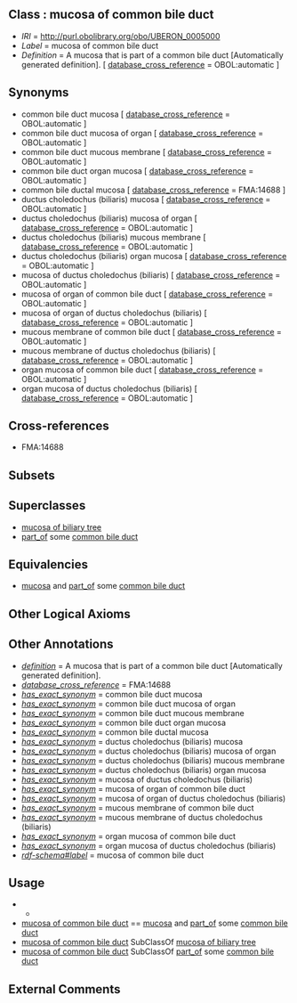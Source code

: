 
## Class : mucosa of common bile duct

 * *IRI* = http://purl.obolibrary.org/obo/UBERON_0005000
 * *Label* = mucosa of common bile duct
 * *Definition* = A mucosa that is part of a common bile duct [Automatically generated definition]. [ [database_cross_reference](../../ef/oboInOwl#hasDbXref.md) = OBOL:automatic ]

## Synonyms

 * common bile duct mucosa [ [database_cross_reference](../../ef/oboInOwl#hasDbXref.md) = OBOL:automatic ]
 * common bile duct mucosa of organ [ [database_cross_reference](../../ef/oboInOwl#hasDbXref.md) = OBOL:automatic ]
 * common bile duct mucous membrane [ [database_cross_reference](../../ef/oboInOwl#hasDbXref.md) = OBOL:automatic ]
 * common bile duct organ mucosa [ [database_cross_reference](../../ef/oboInOwl#hasDbXref.md) = OBOL:automatic ]
 * common bile ductal mucosa [ [database_cross_reference](../../ef/oboInOwl#hasDbXref.md) = FMA:14688 ]
 * ductus choledochus (biliaris) mucosa [ [database_cross_reference](../../ef/oboInOwl#hasDbXref.md) = OBOL:automatic ]
 * ductus choledochus (biliaris) mucosa of organ [ [database_cross_reference](../../ef/oboInOwl#hasDbXref.md) = OBOL:automatic ]
 * ductus choledochus (biliaris) mucous membrane [ [database_cross_reference](../../ef/oboInOwl#hasDbXref.md) = OBOL:automatic ]
 * ductus choledochus (biliaris) organ mucosa [ [database_cross_reference](../../ef/oboInOwl#hasDbXref.md) = OBOL:automatic ]
 * mucosa of ductus choledochus (biliaris) [ [database_cross_reference](../../ef/oboInOwl#hasDbXref.md) = OBOL:automatic ]
 * mucosa of organ of common bile duct [ [database_cross_reference](../../ef/oboInOwl#hasDbXref.md) = OBOL:automatic ]
 * mucosa of organ of ductus choledochus (biliaris) [ [database_cross_reference](../../ef/oboInOwl#hasDbXref.md) = OBOL:automatic ]
 * mucous membrane of common bile duct [ [database_cross_reference](../../ef/oboInOwl#hasDbXref.md) = OBOL:automatic ]
 * mucous membrane of ductus choledochus (biliaris) [ [database_cross_reference](../../ef/oboInOwl#hasDbXref.md) = OBOL:automatic ]
 * organ mucosa of common bile duct [ [database_cross_reference](../../ef/oboInOwl#hasDbXref.md) = OBOL:automatic ]
 * organ mucosa of ductus choledochus (biliaris) [ [database_cross_reference](../../ef/oboInOwl#hasDbXref.md) = OBOL:automatic ]

## Cross-references

 * FMA:14688

## Subsets


## Superclasses

 * [mucosa of biliary tree](../../UBERON/99/UBERON_0004999.md)
 * [part_of](../../BFO/50/BFO_0000050.md) some [common bile duct](../../UBERON/74/UBERON_0001174.md)

## Equivalencies

 * [mucosa](../../UBERON/44/UBERON_0000344.md) and [part_of](../../BFO/50/BFO_0000050.md) some [common bile duct](../../UBERON/74/UBERON_0001174.md)

## Other Logical Axioms


## Other Annotations

 * *[definition](../../IAO/15/IAO_0000115.md)* = A mucosa that is part of a common bile duct [Automatically generated definition].
 * *[database_cross_reference](../../ef/oboInOwl#hasDbXref.md)* = FMA:14688
 * *[has_exact_synonym](../../ym/oboInOwl#hasExactSynonym.md)* = common bile duct mucosa
 * *[has_exact_synonym](../../ym/oboInOwl#hasExactSynonym.md)* = common bile duct mucosa of organ
 * *[has_exact_synonym](../../ym/oboInOwl#hasExactSynonym.md)* = common bile duct mucous membrane
 * *[has_exact_synonym](../../ym/oboInOwl#hasExactSynonym.md)* = common bile duct organ mucosa
 * *[has_exact_synonym](../../ym/oboInOwl#hasExactSynonym.md)* = common bile ductal mucosa
 * *[has_exact_synonym](../../ym/oboInOwl#hasExactSynonym.md)* = ductus choledochus (biliaris) mucosa
 * *[has_exact_synonym](../../ym/oboInOwl#hasExactSynonym.md)* = ductus choledochus (biliaris) mucosa of organ
 * *[has_exact_synonym](../../ym/oboInOwl#hasExactSynonym.md)* = ductus choledochus (biliaris) mucous membrane
 * *[has_exact_synonym](../../ym/oboInOwl#hasExactSynonym.md)* = ductus choledochus (biliaris) organ mucosa
 * *[has_exact_synonym](../../ym/oboInOwl#hasExactSynonym.md)* = mucosa of ductus choledochus (biliaris)
 * *[has_exact_synonym](../../ym/oboInOwl#hasExactSynonym.md)* = mucosa of organ of common bile duct
 * *[has_exact_synonym](../../ym/oboInOwl#hasExactSynonym.md)* = mucosa of organ of ductus choledochus (biliaris)
 * *[has_exact_synonym](../../ym/oboInOwl#hasExactSynonym.md)* = mucous membrane of common bile duct
 * *[has_exact_synonym](../../ym/oboInOwl#hasExactSynonym.md)* = mucous membrane of ductus choledochus (biliaris)
 * *[has_exact_synonym](../../ym/oboInOwl#hasExactSynonym.md)* = organ mucosa of common bile duct
 * *[has_exact_synonym](../../ym/oboInOwl#hasExactSynonym.md)* = organ mucosa of ductus choledochus (biliaris)
 * *[rdf-schema#label](../../el/rdf-schema#label.md)* = mucosa of common bile duct

## Usage

 * -
 * [mucosa of common bile duct](../../UBERON/00/UBERON_0005000.md) == [mucosa](../../UBERON/44/UBERON_0000344.md) and [part_of](../../BFO/50/BFO_0000050.md) some [common bile duct](../../UBERON/74/UBERON_0001174.md)
 * [mucosa of common bile duct](../../UBERON/00/UBERON_0005000.md) SubClassOf [mucosa of biliary tree](../../UBERON/99/UBERON_0004999.md)
 * [mucosa of common bile duct](../../UBERON/00/UBERON_0005000.md) SubClassOf [part_of](../../BFO/50/BFO_0000050.md) some [common bile duct](../../UBERON/74/UBERON_0001174.md)

## External Comments

